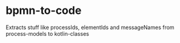 # bpmn-to-code
Extracts stuff like processIds, elementIds and messageNames from process-models to kotlin-classes
